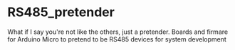 # RS485_pretender
What if I say you're not like the others, just a pretender. 
Boards and firmare for Arduino Micro to pretend to be RS485 devices for system development

